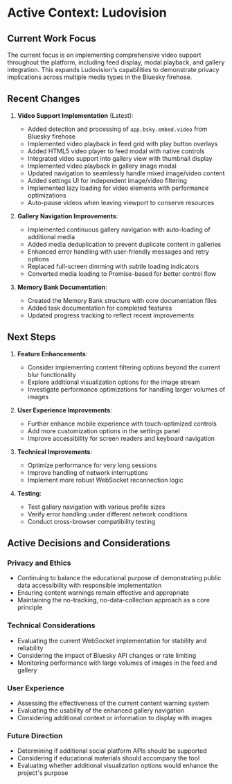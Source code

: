 # Active Context: Ludovision

## Current Work Focus
The current focus is on implementing comprehensive video support throughout the platform, including feed display, modal playback, and gallery integration. This expands Ludovision's capabilities to demonstrate privacy implications across multiple media types in the Bluesky firehose.

## Recent Changes
1. **Video Support Implementation** (Latest):
   - Added detection and processing of `app.bsky.embed.video` from Bluesky firehose
   - Implemented video playback in feed grid with play button overlays
   - Added HTML5 video player to feed modal with native controls
   - Integrated video support into gallery view with thumbnail display
   - Implemented video playback in gallery image modal
   - Updated navigation to seamlessly handle mixed image/video content
   - Added settings UI for independent image/video filtering
   - Implemented lazy loading for video elements with performance optimizations
   - Auto-pause videos when leaving viewport to conserve resources

2. **Gallery Navigation Improvements**:
   - Implemented continuous gallery navigation with auto-loading of additional media
   - Added media deduplication to prevent duplicate content in galleries
   - Enhanced error handling with user-friendly messages and retry options
   - Replaced full-screen dimming with subtle loading indicators
   - Converted media loading to Promise-based for better control flow

3. **Memory Bank Documentation**:
   - Created the Memory Bank structure with core documentation files
   - Added task documentation for completed features
   - Updated progress tracking to reflect recent improvements

## Next Steps
1. **Feature Enhancements**:
   - Consider implementing content filtering options beyond the current blur functionality
   - Explore additional visualization options for the image stream
   - Investigate performance optimizations for handling larger volumes of images

2. **User Experience Improvements**:
   - Further enhance mobile experience with touch-optimized controls
   - Add more customization options in the settings panel
   - Improve accessibility for screen readers and keyboard navigation

3. **Technical Improvements**:
   - Optimize performance for very long sessions
   - Improve handling of network interruptions
   - Implement more robust WebSocket reconnection logic

4. **Testing**:
   - Test gallery navigation with various profile sizes
   - Verify error handling under different network conditions
   - Conduct cross-browser compatibility testing

## Active Decisions and Considerations

### Privacy and Ethics
- Continuing to balance the educational purpose of demonstrating public data accessibility with responsible implementation
- Ensuring content warnings remain effective and appropriate
- Maintaining the no-tracking, no-data-collection approach as a core principle

### Technical Considerations
- Evaluating the current WebSocket implementation for stability and reliability
- Considering the impact of Bluesky API changes or rate limiting
- Monitoring performance with large volumes of images in the feed and gallery

### User Experience
- Assessing the effectiveness of the current content warning system
- Evaluating the usability of the enhanced gallery navigation
- Considering additional context or information to display with images

### Future Direction
- Determining if additional social platform APIs should be supported
- Considering if educational materials should accompany the tool
- Evaluating whether additional visualization options would enhance the project's purpose
